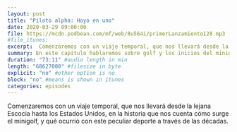 ```yaml
---
layout: post
title: "Piloto alpha: Hoyo en uno"
date: 2020-03-29 09:00:00
file: https://mcdn.podbean.com/mf/web/8u564i/primerLanzamiento128.mp3
#file_itunes:
excerpt:  Comenzaremos con un viaje temporal, que nos llevará desde la lejana Escocia hasta los Estados Unidos, en la historia que nos cuenta cómo surge el minigolf, y qué ocurrió con este peculiar deporte a través de las décadas.
summary: En este capítulo hablaremos sobre golf y los inicios del minigolf...
duration: "73:11" #audio length in min
length: "68627000" #filesize in byte
explicit: "no" #other option is no
block: "no" #means is shown in itunes
categories: episodes
---
```


Comenzaremos con un viaje temporal, que nos llevará desde la lejana Escocia hasta los Estados Unidos, en la historia que nos cuenta cómo surge el minigolf, y qué ocurrió con este peculiar deporte a través de las décadas.
